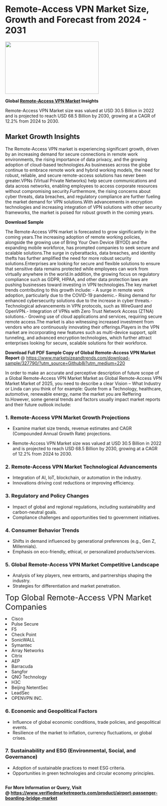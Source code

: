 <H1>Remote-Access VPN Market Size, Growth and Forecast from 2024 - 2031</H1><img class="aligncenter size-medium wp-image-584254" src="https://thirdeyenews.in/wp-content/uploads/2024/09/Global-Market-Research-300x168.jpeg" alt="" width="300" height="168" /><p><strong>Global&nbsp;<a href="https://www.marketsizeandtrends.com/download-sample/327790/?utm_source=Github8j?utm_medium=220">Remote-Access VPN Market</a> Insights</strong></p><p>Remote-Access VPN Market size was valued at USD 30.5 Billion in 2022 and is projected to reach USD 68.5 Billion by 2030, growing at a CAGR of 12.2% from 2024 to 2030.</p><p><h2>Market Growth Insights</h2> <p>The Remote-Access VPN market is experiencing significant growth, driven by an increasing demand for secure connections in remote work environments, the rising importance of data privacy, and the growing adoption of cloud-based technologies.As businesses across the globe continue to embrace remote work and hybrid working models, the need for robust, reliable, and secure remote-access solutions has never been greater.VPNs (Virtual Private Networks) help secure communications and data across networks, enabling employees to access corporate resources without compromising security.Furthermore, the rising concerns about cyber threats, data breaches, and regulatory compliance are further fueling the market demand for VPN solutions.With advancements in encryption technologies and increasing integration of VPN solutions with other security frameworks, the market is poised for robust growth in the coming years.</p> <p><strong>Download Sample</strong></p> <p>The Remote-Access VPN market is forecasted to grow significantly in the coming years.The increasing adoption of remote working policies, alongside the growing use of Bring Your Own Device (BYOD) and the expanding mobile workforce, has prompted companies to seek secure and scalable solutions.The surge in cyberattacks, data breaches, and identity thefts has further amplified the need for more robust security solutions.Enterprises are looking for secure and flexible solutions to ensure that sensitive data remains protected while employees can work from virtually anywhere in the world.In addition, the growing focus on regulatory compliance such as GDPR, HIPAA, and other data protection laws are pushing businesses toward investing in VPN technologies.The key market trends contributing to this growth include: - A surge in remote work adoption, particularly due to the COVID-19 pandemic.- Rising demand for enhanced cybersecurity solutions due to the increase in cyber threats.- Technological advancements in VPN protocols, such as WireGuard and OpenVPN.- Integration of VPNs with Zero Trust Network Access (ZTNA) solutions.- Growing use of cloud applications and services, requiring secure remote access.The market is also witnessing increased investment from vendors who are continuously innovating their offerings.Players in the VPN market are incorporating new features such as multi-device support, split tunneling, and advanced encryption technologies, which further attract enterprises looking for secure, scalable solutions for their workforce.<p><span class=""><strong>Download Full PDF Sample Copy of Global Remote-Access VPN Market Report</strong> @ <a href="https://www.marketsizeandtrends.com/download-sample/327790/?utm_source=Github8j?utm_medium=220" target="_blank">https://www.marketsizeandtrends.com/download-sample/327790/?utm_source=Github8j?utm_medium=220</a></span></p><p>In order to make an accurate and perceptive description of future scope of a Global&nbsp;Remote-Access VPN Market Market as Global&nbsp;Remote-Access VPN Market Market of 2025, you need to describe a clear Vision &ndash; What Industry or Linda can you think of for example: Quote from a Technology, healthcare, automotive, renewable energy, name the market you are Reffering to.However, some general trends and factors usually impact market reports and their future outlook include:</p><h3>1.&nbsp;<strong>Remote-Access VPN Market Growth Projections</strong></h3><ul><li>Examine market size trends, revenue estimates and CAGR (Compounded Annual Growth Rate) projections.</li><li><p>Remote-Access VPN Market size was valued at USD 30.5 Billion in 2022 and is projected to reach USD 68.5 Billion by 2030, growing at a CAGR of 12.2% from 2024 to 2030.</p></li></ul><h3>2.&nbsp;<strong>Remote-Access VPN Market Technological Advancements</strong></h3><ul><li>Integration of AI, IoT, blockchain, or automation in the industry.</li><li>Innovations driving cost reductions or improving efficiency.</li></ul><h3>3.&nbsp;<strong>Regulatory and Policy Changes</strong></h3><ul><li>Impact of global and regional regulations, including sustainability and carbon-neutral goals.</li><li>Compliance challenges and opportunities tied to government initiatives.</li></ul><h3>4.&nbsp;<strong>Consumer Behavior Trends</strong></h3><ul><li>Shifts in demand influenced by generational preferences (e.g., Gen Z, Millennials).</li><li>Emphasis on eco-friendly, ethical, or personalized products/services.</li></ul><h3>5.&nbsp;<strong>Global Remote-Access VPN Market Competitive Landscape</strong></h3><ul><li>Analysis of key players, new entrants, and partnerships shaping the industry.</li><li>Strategies for differentiation and market penetration.</li></ul><p data-pm-slice="1 1 []"><span style="color: inherit; font-family: inherit; font-size: 25px;">Top Global Remote-Access VPN Market Companies</span></p><div class="" data-test-id=""><p><li>Cisco</li><li> Pulse Secure</li><li> F5</li><li> Check Point</li><li> SonicWALL</li><li> Symantec</li><li> Array Networks</li><li> Citrix</li><li> AEP</li><li> Barracuda</li><li> Sangfor</li><li> QNO Technology</li><li> H3C</li><li> Beijing NetentSec</li><li> LeadSec</li><li> OPENVPN INC.</li></p></div><h3>6.&nbsp;<strong>Economic and Geopolitical Factors</strong></h3><ul><li>Influence of global economic conditions, trade policies, and geopolitical events.</li><li>Resilience of the market to inflation, currency fluctuations, or global crises.</li></ul><h3>7.&nbsp;<strong>Sustainability and ESG (Environmental, Social, and Governance)</strong></h3><ul><li>Adoption of sustainable practices to meet ESG criteria.</li><li>Opportunities in green technologies and circular economy principles.</li></ul><h2><strong style="font-size: 14px;">For More Information or Query, Visit @&nbsp;</strong><a style="background-color: #ffffff; font-size: 14px;" href="https://www.marketsizeandtrends.com/report/remote-access-vpn-market/" target="_blank">https://www.verifiedmarketreports.com/product/airport-passenger-boarding-bridge-market</a></h2>